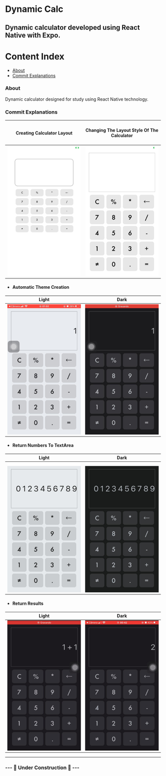 # Dynamic Calc

##   Dynamic calculator developed using React Native with Expo.

Content Index
=================
- [About](#about)
- [Commit Explanations](#commit-explanations)

### <a name="about"></a> About
  Dynamic calculator designed for study using React Native technology.

### <a name="commit-explanations"></a> Commit Explanations

<table>
  <thead>
    <tr>
      <th>
        <h4> Creating Calculator Layout </h4>
      </th>
      <th>
        <h4> Changing The Layout Style Of The Calculator </h4>
      </th>
    </tr>
  </thead>

  <tbody>
    <tr>
      <td>
        <img src="./assets/images/create_layout.jpeg" width="350px" height="420px"/>
      </td>
      <td>
        <img src="./assets/images/addition_styled_button.jpeg" width="350px" height="420px"/>
      </td>
    </tr>
  </tbody>
</table>

- #### Automatic Theme Creation

<table>
  <thead>
    <tr>
      <th> Light </th>
      <th> Dark </th>
    </tr>
  </thead>
  <tr>
    <td>
      <img src="./assets/images/light_theme.jpeg" width="350px" height="420px"/>
    </td>
    <td>
      <img src="./assets/images/dark_theme.jpeg" width="350px" height="420px"/>
    </td>
  <tr>
</table>

- #### Return Numbers To TextArea

<table>
  <thead>
    <tr>
      <th> Light </th>
      <th> Dark </th>
    </tr>
  </thead>
  <tr>
    <td>
      <img src="./assets/images/return_numbers_to_textarea_light.jpeg" width="350px" height="420px"/>
    </td>
    <td>
      <img src="./assets/images/return_numbers_to_textarea_dark.jpeg" width="350px" height="420px"/>
    </td>
  <tr>
</table>

- #### Return Results

<table>
  <thead>
    <tr>
      <th> Light </th>
      <th> Dark </th>
    </tr>
  </thead>
  <tr>
    <td>
      <img src="./assets/images/return__numbers_to_results_dark.jpeg" width="350px" height="420px"/>
    </td>
    <td>
      <img src="./assets/images/return_results_dark.jpeg" width="350px" height="420px"/>
    </td>
  <tr>
</table>

---

### --- :construction: Under Construction :construction: ---
